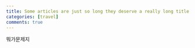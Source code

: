 ```yaml
---
title: Some articles are just so long they deserve a really long title to see if things will break well
categories: [travel]
comments: true
---
```


뭐가문제지
